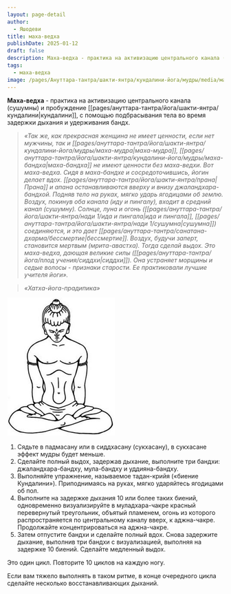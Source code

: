 ```yaml
---
layout: page-detail
author:
  - Яшодеви
title: маха-ведха
publishDate: 2025-01-12
draft: false
description: Маха-ведха - практика на активизацию центрального канала (сушумны) и пробуждение кундалини, с помощью подбрасывания тела во время задержки дыхания и удерживания бандх.
tags:
  - маха-ведха
image: /pages/Ануттара-тантра/шакти-янтра/кундалини-йога/мудры/media/маха_ведха.png
---
```

**Маха-ведха** - практика на активизацию центрального канала (сушумны) и пробуждение [[pages/ануттара-тантра/йога/шакти-янтра/кундалини|кундалини]], с помощью подбрасывания тела во время задержки дыхания и удерживания бандх.

>*«Так же, как прекрасная женщина не имеет ценности, если нет мужчины, так и [[pages/ануттара-тантра/йога/шакти-янтра/кундалини-йога/мудры/маха-мудра|маха-мудра]], [[pages/ануттара-тантра/йога/шакти-янтра/кундалини-йога/мудры/маха-бандха|маха-бандха]] не имеют ценности без маха-ведхи. Вот маха-ведха. Сидя в маха-бандхе и сосредоточившись, йогин делает вдох. [[pages/ануттара-тантра/йога/шакти-янтра/прана|Прана]] и апана останавливаются вверху и внизу джаландхара-бандхой. Подняв тело на руках, мягко ударь ягодицами об землю. Воздух, покинув оба канала (иду и пингалу), входит в средний канал (сушумну). Солнце, луна и огонь ([[pages/ануттара-тантра/йога/шакти-янтра/нади 1/ида и пингала|ида и пингала]], [[pages/ануттара-тантра/йога/шакти-янтра/нади 1/сушумна|сушумна]]) соединяются, и это дает [[pages/ануттара-тантра/санатана-дхарма/бессмертие|бессмертие]]. Воздух, будучи заперт, становится мертвым (мрита-авастха). Тогда сделай выдох. Это маха-ведха, дающая великие силы ([[pages/ануттара-тантра/йога/плод учения/сиддхи|сиддхи]]). Она устраняет морщины и седые волосы - признаки старости. Ее практиковали лучшие учителя йоги».*

>*«Хатха-йога-прадипика»*

![маха-ведха](pages/ануттара-тантра/йога/шакти-янтра/кундалини-йога/мудры/media/маха-ведха.png)

1. Сядьте в падмасану или в сиддхасану (сукхасану), в сукхасане эффект мудры будет меньше.
2. Сделайте полный выдох, задержав дыхание, выполните три бандхи: джаландхара-бандху, мула-бандху и уддияна-бандху.
3. Выполняйте упражнение, называемое тадан-крийя («биение Кундалини»). Приподнимаясь на руках, мягко ударяйтесь ягодицами об пол.
4. Выполните на задержке дыхания 10 или более таких биений, одновременно визуализируйте в муладхара-чакре красный перевернутый треугольник, объятый пламенем, огонь из которого распространяется по центральному каналу вверх, к аджна-чакре. Продолжайте концентрироваться на аджна-чакре.
5. Затем отпустите бандхи и сделайте полный вдох. Снова задержите дыхание, выполнив три бандхи с визуализацией, выполняя на задержке 10 биений. Сделайте медленный выдох. 

Это один цикл. Повторите 10 циклов на каждую ногу. 

Если вам тяжело выполнять в таком ритме, в конце очередного цикла сделайте несколько восстанавливающих дыханий.